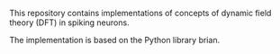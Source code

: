 This repository contains implementations of concepts of dynamic field theory (DFT) in spiking neurons.

The implementation is based on the Python library brian.
